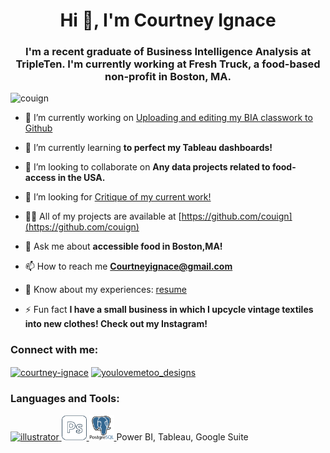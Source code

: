 <h1 align="center">Hi 👋, I'm Courtney Ignace</h1>
<h3 align="center">I'm a recent graduate of Business Intelligence Analysis at TripleTen. I'm currently working at Fresh Truck, a food-based non-profit in Boston, MA.</h3>

<p align="left"> <img src="https://komarev.com/ghpvc/?username=couign&label=Profile%20views&color=0e75b6&style=flat" alt="couign" /> </p>

- 🔭 I’m currently working on [Uploading and editing my BIA classwork to Github](https://github.com/couign/Data_Projects_TripleTen)

- 🌱 I’m currently learning **to perfect my Tableau dashboards!**

- 👯 I’m looking to collaborate on **Any data projects related to food-access in the USA.**

- 🤝 I’m looking for [Critique of my current work!](https://github.com/couign/Data_Projects_TripleTen)

- 👨‍💻 All of my projects are available at [https://github.com/couign](https://github.com/couign)

- 💬 Ask me about **accessible food in Boston,MA!**

- 📫 How to reach me **Courtneyignace@gmail.com**

- 📄 Know about my experiences: [resume](https://drive.google.com/file/d/1fXGCaIjZiN57QBkAjHvNig-Pl1XTX3K1/view?usp=sharing)

- ⚡ Fun fact **I have a small business in which I upcycle vintage textiles into new clothes! Check out my Instagram!**

<h3 align="left">Connect with me:</h3>
<p align="left">
<a href="https://linkedin.com/in/courtney-ignace" target="blank"><img align="center" src="https://raw.githubusercontent.com/rahuldkjain/github-profile-readme-generator/master/src/images/icons/Social/linked-in-alt.svg" alt="courtney-ignace" height="30" width="40" /></a>
<a href="https://instagram.com/youlovemetoo_designs" target="blank"><img align="center" src="https://raw.githubusercontent.com/rahuldkjain/github-profile-readme-generator/master/src/images/icons/Social/instagram.svg" alt="youlovemetoo_designs" height="30" width="40" /></a>
</p>

<h3 align="left">Languages and Tools:</h3>
<p align="left"> <a href="https://www.adobe.com/in/products/illustrator.html" target="_blank" rel="noreferrer"> <img src="https://www.vectorlogo.zone/logos/adobe_illustrator/adobe_illustrator-icon.svg" alt="illustrator" width="40" height="40"/> </a> <a href="https://www.photoshop.com/en" target="_blank" rel="noreferrer"> <img src="https://raw.githubusercontent.com/devicons/devicon/master/icons/photoshop/photoshop-line.svg" alt="photoshop" width="40" height="40"/> </a> <a href="https://www.postgresql.org" target="_blank" rel="noreferrer"> <img src="https://raw.githubusercontent.com/devicons/devicon/master/icons/postgresql/postgresql-original-wordmark.svg" alt="postgresql" width="40" height="40"/> </a> 
Power BI, Tableau, Google Suite</p>

